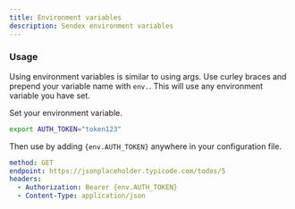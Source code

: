 ```yaml
---
title: Environment variables
description: Sendex environment variables
---
```


### Usage

Using environment variables is similar to using args. Use curley braces and prepend your variable name with `env.`. This will use any environment variable you have set.

Set your environment variable.

```sh
export AUTH_TOKEN="token123"
```

Then use by adding `{env.AUTH_TOKEN}` anywhere in your configuration file.

```yml
method: GET
endpoint: https://jsonplaceholder.typicode.com/todos/5
headers:
  - Authorization: Bearer {env.AUTH_TOKEN}
  - Content-Type: application/json
```
